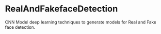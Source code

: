 # RealAndFakefaceDetection
CNN Model deep learning techniques to generate models for Real and Fake face detection.
